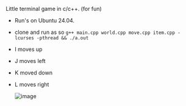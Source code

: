 Little terminal game in c/c++. (for fun)
- Run's on Ubuntu 24.04.
- clone and run as so `g++ main.cpp world.cpp move.cpp item.cpp -lcurses -pthread && ./a.out`
- I moves up
- J moves left
- K moved down
- L moves right

  ![image](https://github.com/andrewvenson/-b3r-/assets/14009158/2f24f58b-9efe-4f1f-b13a-a5fa5bcd2b29)
